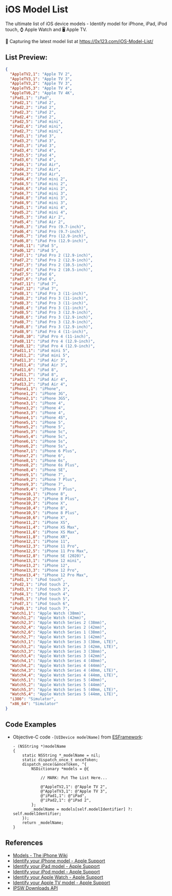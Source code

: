 # iOS Model List

The ultimate list of iOS device models - Identify model for iPhone, iPad, iPod touch, ⌚️ Apple Watch and 🖥 Apple TV.

:rocket: Capturing the latest model list at https://0x123.com/iOS-Model-List/

## List Preview:

```json
{
  "AppleTV2,1": "Apple TV 2",
  "AppleTV3,1": "Apple TV 3",
  "AppleTV3,2": "Apple TV 3",
  "AppleTV5,3": "Apple TV 4",
  "AppleTV6,2": "Apple TV 4K",
  "iPad1,1": "iPad",
  "iPad2,1": "iPad 2",
  "iPad2,2": "iPad 2",
  "iPad2,3": "iPad 2",
  "iPad2,4": "iPad 2",
  "iPad2,5": "iPad mini",
  "iPad2,6": "iPad mini",
  "iPad2,7": "iPad mini",
  "iPad3,1": "iPad 3",
  "iPad3,2": "iPad 3",
  "iPad3,3": "iPad 3",
  "iPad3,4": "iPad 4",
  "iPad3,5": "iPad 4",
  "iPad3,6": "iPad 4",
  "iPad4,1": "iPad Air",
  "iPad4,2": "iPad Air",
  "iPad4,3": "iPad Air",
  "iPad4,4": "iPad mini 2",
  "iPad4,5": "iPad mini 2",
  "iPad4,6": "iPad mini 2",
  "iPad4,7": "iPad mini 3",
  "iPad4,8": "iPad mini 3",
  "iPad4,9": "iPad mini 3",
  "iPad5,1": "iPad mini 4",
  "iPad5,2": "iPad mini 4",
  "iPad5,3": "iPad Air 2",
  "iPad5,4": "iPad Air 2",
  "iPad6,3": "iPad Pro (9.7-inch)",
  "iPad6,4": "iPad Pro (9.7-inch)",
  "iPad6,7": "iPad Pro (12.9-inch)",
  "iPad6,8": "iPad Pro (12.9-inch)",
  "iPad6,11": "iPad 5",
  "iPad6,12": "iPad 5",
  "iPad7,1": "iPad Pro 2 (12.9-inch)",
  "iPad7,2": "iPad Pro 2 (12.9-inch)",
  "iPad7,3": "iPad Pro 2 (10.5-inch)",
  "iPad7,4": "iPad Pro 2 (10.5-inch)",
  "iPad7,5": "iPad 6",
  "iPad7,6": "iPad 6",
  "iPad7,11": "iPad 7",
  "iPad7,12": "iPad 7",
  "iPad8,1": "iPad Pro 3 (11-inch)",
  "iPad8,2": "iPad Pro 3 (11-inch)",
  "iPad8,3": "iPad Pro 3 (11-inch)",
  "iPad8,4": "iPad Pro 3 (11-inch)",
  "iPad8,5": "iPad Pro 3 (12.9-inch)",
  "iPad8,6": "iPad Pro 3 (12.9-inch)",
  "iPad8,7": "iPad Pro 3 (12.9-inch)",
  "iPad8,8": "iPad Pro 3 (12.9-inch)",
  "iPad8,9": "iPad Pro 4 (11-inch)",
  "iPad8,10": "iPad Pro 4 (11-inch)",
  "iPad8,11": "iPad Pro 4 (12.9-inch)",
  "iPad8,12": "iPad Pro 4 (12.9-inch)",
  "iPad11,1": "iPad mini 5",
  "iPad11,2": "iPad mini 5",
  "iPad11,3": "iPad Air 3",
  "iPad11,4": "iPad Air 3",
  "iPad11,6": "iPad 8",
  "iPad11,7": "iPad 8",
  "iPad13,1": "iPad Air 4",
  "iPad13,2": "iPad Air 4",
  "iPhone1,1": "iPhone",
  "iPhone1,2": "iPhone 3G",
  "iPhone2,1": "iPhone 3GS",
  "iPhone3,1": "iPhone 4",
  "iPhone3,2": "iPhone 4",
  "iPhone3,3": "iPhone 4",
  "iPhone4,1": "iPhone 4S",
  "iPhone5,1": "iPhone 5",
  "iPhone5,2": "iPhone 5",
  "iPhone5,3": "iPhone 5c",
  "iPhone5,4": "iPhone 5c",
  "iPhone6,1": "iPhone 5s",
  "iPhone6,2": "iPhone 5s",
  "iPhone7,1": "iPhone 6 Plus",
  "iPhone7,2": "iPhone 6",
  "iPhone8,1": "iPhone 6s",
  "iPhone8,2": "iPhone 6s Plus",
  "iPhone8,4": "iPhone SE",
  "iPhone9,1": "iPhone 7",
  "iPhone9,2": "iPhone 7 Plus",
  "iPhone9,3": "iPhone 7",
  "iPhone9,4": "iPhone 7 Plus",
  "iPhone10,1": "iPhone 8",
  "iPhone10,2": "iPhone 8 Plus",
  "iPhone10,3": "iPhone X",
  "iPhone10,4": "iPhone 8",
  "iPhone10,5": "iPhone 8 Plus",
  "iPhone10,6": "iPhone X",
  "iPhone11,2": "iPhone XS",
  "iPhone11,4": "iPhone XS Max",
  "iPhone11,6": "iPhone XS Max",
  "iPhone11,8": "iPhone XR",
  "iPhone12,1": "iPhone 11",
  "iPhone12,3": "iPhone 11 Pro",
  "iPhone12,5": "iPhone 11 Pro Max",
  "iPhone12,8": "iPhone SE (2020)",
  "iPhone13,1": "iPhone 12 mini",
  "iPhone13,2": "iPhone 12",
  "iPhone13,3": "iPhone 12 Pro",
  "iPhone13,4": "iPhone 12 Pro Max",
  "iPod1,1": "iPod touch",
  "iPod2,1": "iPod touch 2",
  "iPod3,1": "iPod touch 3",
  "iPod4,1": "iPod touch 4",
  "iPod5,1": "iPod touch 5",
  "iPod7,1": "iPod touch 6",
  "iPod9,1": "iPod touch 7",
  "Watch1,1": "Apple Watch (38mm)",
  "Watch1,2": "Apple Watch (42mm)",
  "Watch2,3": "Apple Watch Series 2 (38mm)",
  "Watch2,4": "Apple Watch Series 2 (42mm)",
  "Watch2,6": "Apple Watch Series 1 (38mm)",
  "Watch2,7": "Apple Watch Series 1 (42mm)",
  "Watch3,1": "Apple Watch Series 3 (38mm, LTE)",
  "Watch3,2": "Apple Watch Series 3 (42mm, LTE)",
  "Watch3,3": "Apple Watch Series 3 (38mm)",
  "Watch3,4": "Apple Watch Series 3 (42mm)",
  "Watch4,1": "Apple Watch Series 4 (40mm)",
  "Watch4,2": "Apple Watch Series 4 (44mm)",
  "Watch4,3": "Apple Watch Series 4 (40mm, LTE)",
  "Watch4,4": "Apple Watch Series 4 (44mm, LTE)",
  "Watch5,1": "Apple Watch Series 5 (40mm)",
  "Watch5,2": "Apple Watch Series 5 (44mm)",
  "Watch5,3": "Apple Watch Series 5 (40mm, LTE)",
  "Watch5,4": "Apple Watch Series 5 (44mm, LTE)",
  "i386": "Simulator",
  "x86_64": "Simulator"
}
```

## Code Examples

- Objective-C code `-[UIDevice modelName]` from [ESFramework](https://github.com/ElfSundae/ESFramework/blob/master/ESFramework/UIKit/UIDevice%2BESExtension.m#L86):

    ```objc
    - (NSString *)modelName
    {
        static NSString *_modelName = nil;
        static dispatch_once_t onceToken;
        dispatch_once(&onceToken, ^{
            NSDictionary *models = @{

                // MARK: Put The List Here...

                @"AppleTV2,1": @"Apple TV 2",
                @"AppleTV3,1": @"Apple TV 3",
                @"iPad1,1": @"iPad",
                @"iPad2,1": @"iPad 2",
            };
            _modelName = models[self.modelIdentifier] ?: self.modelIdentifier;
        });
        return _modelName;
    }
    ```

## References

- [Models - The iPhone Wiki](https://www.theiphonewiki.com/wiki/Models)
- [Identify your iPhone model - Apple Support](https://support.apple.com/en-us/HT201296)
- [Identify your iPad model - Apple Support](https://support.apple.com/en-us/HT201471)
- [Identify your iPod model - Apple Support](https://support.apple.com/en-us/HT204217)
- [Identify your Apple Watch - Apple Support](https://support.apple.com/en-us/HT204507)
- [Identify your Apple TV model - Apple Support](https://support.apple.com/en-us/HT200008)
- [IPSW Downloads API](https://ipswdownloads.docs.apiary.io/#reference/api/devices/v-4-.-get-devices)
